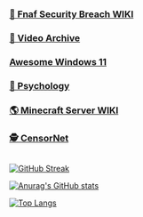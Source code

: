 ### [🐻 Fnaf Security Breach WIKI](https://github.com/jestxfot/fnafsecuritybreach)
### [📸 Video Archive](https://github.com/jestxfot/video)
### [Awesome Windows 11](https://github.com/awesome-windows11)
### [💭 Psychology](https://github.com/jestxfot/psychology)
### [🌎 Minecraft Server WIKI](https://github.com/jestxfot/minecraft_server)
### [🕵️‍ CensorNet](https://github.com/awesome-windows11/CensorNet)

<img src="https://komarev.com/ghpvc/?username=your-github-username&style=flat-square&color=blue" alt=""/>

[![GitHub Streak](https://github-readme-streak-stats.herokuapp.com?user=jestxfot&date_format=M%20j%5B%2C%20Y%5D)](https://git.io/streak-stats)

[![Anurag's GitHub stats](https://github-readme-stats.vercel.app/api?username=jestxfot&show_icons=true&show=reviews,discussions_started,discussions_answered)](https://github.com/anuraghazra/github-readme-stats)

[![Top Langs](https://github-readme-stats.vercel.app/api/top-langs/?username=jestxfot&size_weight=1&count_weight=0&langs_count=10)](https://github.com/anuraghazra/github-readme-stats)
